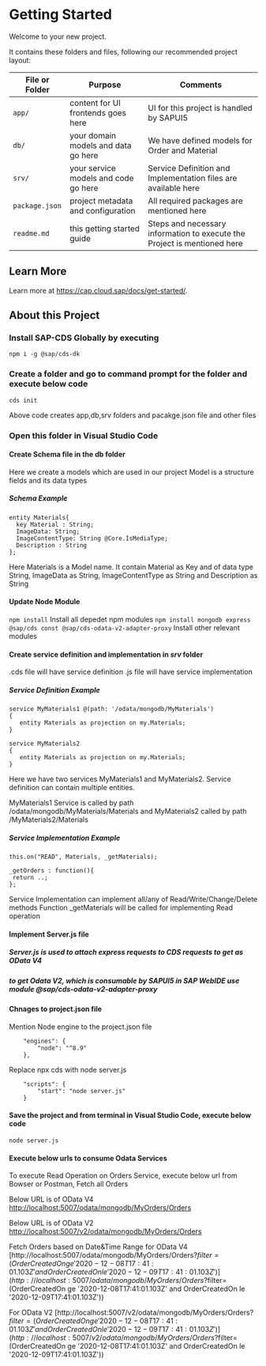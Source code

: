 # Getting Started
Welcome to your new project.

It contains these folders and files, following our recommended project layout:

File or Folder | Purpose  | Comments
---------|----------|--------------
`app/` | content for UI frontends goes here | UI for this project is handled by SAPUI5
`db/` | your domain models and data go here | We have defined models for Order and Material 
`srv/` | your service models and code go here | Service Definition and Implementation files are available here
`package.json` | project metadata and configuration | All required packages are mentioned here  
`readme.md` | this getting started guide  | Steps and necessary information to execute the Project is mentioned here

## Learn More
Learn more at https://cap.cloud.sap/docs/get-started/.


## About this Project

### Install SAP-CDS Globally by executing 
`npm i -g @sap/cds-dk`

### Create a folder and go to command prompt for the folder and execute below code
`cds init`

Above code creates app,db,srv folders and pacakge.json file and other files


### Open this folder in Visual Studio Code

####  Create Schema file in the **db** folder
Here we create a models which are used in our project
Model is a structure fields and its data types

##### Schema Example
```
entity Materials{
  key Material : String;
  ImageData: String;  
  ImageContentType: String @Core.IsMediaType;
  Description : String 
};
```
Here Materials is a Model name. 
It contain Material as Key and of data type String, ImageData as String, ImageContentType as String and Description as String

####  Update Node Module
`npm install`  Install all depedet npm modules
`npm install mongodb express @sap/cds const @sap/cds-odata-v2-adapter-proxy` Install other relevant modules

####  Create service definition and implementation in *srv* folder
.cds file will have service definition
.js file will have service implementation

##### Service Definition Example
```
service MyMaterials1 @(path: '/odata/mongodb/MyMaterials')
{
   entity Materials as projection on my.Materials; 
}

service MyMaterials2
{
   entity Materials as projection on my.Materials; 
}
```
Here we have two services MyMaterials1 and MyMaterials2.
Service definition can contain multiple entities. 

MyMaterials1 Service is called by path /odata/mongodb/MyMaterials/Materials 
and MyMaterials2 called by path /MyMaterials2/Materials 

##### Service Implementation Example
```
this.on("READ", Materials, _getMaterials);

_getOrders : function(){
 return ..;
};
```
Service Implementation can implement all/any of Read/Write/Change/Delete methods
Function _getMaterials will be called for implementing Read operation  

####  Implement Server.js file
##### Server.js is used to attach express requests to CDS requests to get as OData V4
##### to get Odata V2, which is consumable by SAPUI5 in SAP WebIDE use module @sap/cds-odata-v2-adapter-proxy

####  Chnages to project.json file
Mention Node engine to the project.json file
```
    "engines": {
        "node": "^8.9"
    },
```
Replace npx cds with node server.js 
```
    "scripts": {
        "start": "node server.js"
    }
```
####  Save the project and from terminal in Visual Studio Code, execute below code
`node server.js`

####  Execute below urls to consume Odata Services
To execute Read Operation on Orders Service, execute below url from Bowser or Postman, Fetch all Orders

Below URL is of OData V4
[http://localhost:5007/odata/mongodb/MyOrders/Orders](http://localhost:5007/odata/mongodb/MyOrders/Orders)

Below URL is of OData V2
[http://localhost:5007/v2/odata/mongodb/MyOrders/Orders](http://localhost:5007/v2/odata/mongodb/MyOrders/Orders)

Fetch Orders based on Date&Time Range
for OData V4
[http://localhost:5007/odata/mongodb/MyOrders/Orders?$filter=(OrderCreatedOn ge '2020-12-08T17:41:01.103Z' and OrderCreatedOn le '2020-12-09T17:41:01.103Z')](http://localhost:5007/odata/mongodb/MyOrders/Orders?$filter=(OrderCreatedOn ge '2020-12-08T17:41:01.103Z' and OrderCreatedOn le '2020-12-09T17:41:01.103Z'))

For OData V2
[http://localhost:5007/v2/odata/mongodb/MyOrders/Orders?$filter=(OrderCreatedOn ge '2020-12-08T17:41:01.103Z' and OrderCreatedOn le '2020-12-09T17:41:01.103Z')]
(http://localhost:5007/v2/odata/mongodb/MyOrders/Orders?$filter=(OrderCreatedOn ge '2020-12-08T17:41:01.103Z' and OrderCreatedOn le '2020-12-09T17:41:01.103Z'))

